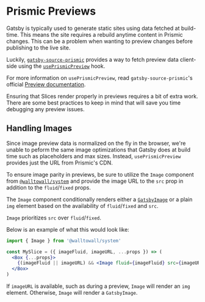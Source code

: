 # Prismic Previews

Gatsby is typically used to generate static sites using data fetched at
build-time. This means the site requires a rebuild anytime content in Prismic
changes. This can be a problem when wanting to preview changes before publishing
to the live site.

Luckily, [`gatsby-source-prismic`][gatsby-source-prismic] provides a way to
fetch preview data client-side using the
[`usePrismicPreview`][gatsby-source-prismic-use-prismic-preview] hook.

For more information on `usePrismicPreview`, read `gatsby-source-prismic`'s
official [Preview documentation][gatsby-source-prismic-previews].

Ensuring that Slices render properly in previews requires a bit of extra work.
There are some best practices to keep in mind that will save you time debugging
any preview issues.

## Handling Images

Since image preview data is normalized on the fly in the browser, we're unable
to peform the same image optimizations that Gatsby does at build time such as
placeholders and max sizes. Instead, `usePrismicPreview` provides just the URL
from Prismic's CDN.

To ensure image parity in previews, be sure to utilize the `Image` component
from [`@walltowall/system`][system] and provide the image URL to the `src` prop
in addition to the `fluid`/`fixed` props.

The `Image` component conditionally renders either a
[`GatsbyImage`][gatsby-image] or a plain `img` element based on the availability
of `fluid`/`fixed` and `src`.

`Image` prioritizes `src` over `fluid`/`fixed`.

Below is an example of what this would look like:

```jsx
import { Image } from '@walltowall/system'

const MySlice = ({ imageFluid, imageURL, ...props }) => (
  <Box {...props}>
    {(imageFluid || imageURL) && <Image fluid={imageFluid} src={imageURL} />}
  </Box>
)
```

If `imageURL` is available, such as during a preview, `Image` will render an
`img` element. Otherwise, `Image` will render a `GatsbyImage`.

[gatsby-source-prismic]: https://github.com/angeloashmore/gatsby-source-prismic
[gatsby-source-prismic-use-prismic-preview]:
  https://github.com/angeloashmore/gatsby-source-prismic/blob/master/docs/previews.md#useprismicpreview-1
[gatsby-source-prismic-previews]:
  https://github.com/angeloashmore/gatsby-source-prismic/blob/master/docs/previews.md
[system]: https://github.com/WalltoWall/system
[gatsby-image]: https://www.gatsbyjs.org/packages/gatsby-image/
